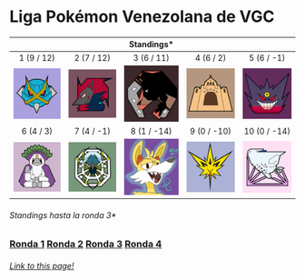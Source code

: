 # Liga Pokémon Venezolana de VGC

| | | Standings* | | |
:---: | :---: | :---: | :---: | :---:
1 (9 / 12) | 2 (7 / 12) | 3 (6 / 11) | 4 (6 / 2) | 5 (6 / -1)
![Mega Meta Mercenaries][mmm] | ![Televen Illusion][ti] | ![Rinconada Racers][rr] | ![Secta Palossand][sp] | ![Broken Riders][br]
6 (4 / 3) | 7 (4 / -1) | 8 (1 / -14) | 9 (0 / -10) | 10 (0 / -14)
![Orangurus Council][oc] | ![Araquanid Shot][as] | ![Destiel Gaming][dg] | ![Catatumbos Lake Rage][clr] | ![Full Breakers][fb]

###### Standings hasta la ronda 3*

### [Ronda 1](https://jalexl07.github.io/Ronda1/ "Ronda 1") [Ronda 2](https://jalexl07.github.io/Ronda2/ "Ronda 2") [Ronda 3](https://jalexl07.github.io/Ronda3/ "Ronda 3") [Ronda 4](https://jalexl07.github.io/Ronda4/ "Ronda 4")

###### [Link to this page!](https://jalexl07.github.io/ "Home")

[rr]: https://github.com/JAlexL07/JAlexL07.github.io/raw/master/images/rr.png "Rinconada Racers"
[mmm]: https://github.com/JAlexL07/JAlexL07.github.io/raw/master/images/mmm.png "Mega Meta Mercenaries"
[as]: https://github.com/JAlexL07/JAlexL07.github.io/raw/master/images/as.png "Araquanid Shot"
[ti]: https://github.com/JAlexL07/JAlexL07.github.io/raw/master/images/ti.png "Televen Illusion"
[br]: https://github.com/JAlexL07/JAlexL07.github.io/raw/master/images/br.png "Broken Riders"
[sp]: https://github.com/JAlexL07/JAlexL07.github.io/raw/master/images/sp.png "Secta Palossand"
[oc]: https://github.com/JAlexL07/JAlexL07.github.io/raw/master/images/oc.png "Orangurus Council"
[dg]: https://github.com/JAlexL07/JAlexL07.github.io/raw/master/images/dg.png "Destiel Gaming"
[clr]: https://github.com/JAlexL07/JAlexL07.github.io/raw/master/images/clr.png "Catatumbos Lake Rage"
[fb]: https://github.com/JAlexL07/JAlexL07.github.io/raw/master/images/fb.png "Full Breakers"

